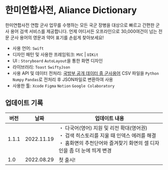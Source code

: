 # 한미연합사전, Aliance Dictionary
한미연합사전 연합 군사 업무를 수행하는 모든 국군 장병을 대상으로 빠르고 간편한 군사 용어 검색 서비스를 제공합니다. 
언제 어디서든 오프라인으로 30,000여건이 넘는 전문 군사 용어의 영문과 약어 표기를 손쉽게 찾아보세요!
<br>
- 사용 언어: `Swift`
- 디자인 패턴 및 사용한 프레임워크: `MVC` | `UIKit` 
- UI :  `Storyboard` `AutoLayout`을 통한 화면 디자인
- 라이브러리: `Toast` `SwiftyJson`
- 사용 API 및 데이터 전처리: [국방부 공개 데이터 중 군사용어](https://www.data.go.kr/data/15089127/fileData.do) CSV 파일을 `Python` `Numpy` `Pandas`로 전처리 후 JSON파일로 변환하여 사용 
- 사용한 툴: `Xcode` `Figma` `Notion` `Google Colaboratory`

## 업데이트 기록
| 버전 | 날짜 | 업데이트 내용 | 
|--|--|--|
|1.1.1 |  2022.11.19 | ・ 다국어(영어) 지원 및 리전 확대(영어권)<br> ・ 검색 히스토리를 지울 때 인덱스 에러를 해결<br> ・ 홈화면의 추천단어와 즐겨찾기 화면의 셀 디자인을 좀 더 눈에 띄게 변경 |
| 1.0 | 2022.08.29 | 첫 출시!  | 
